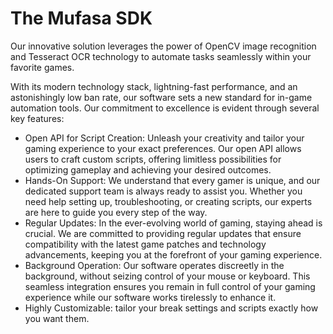 # The Mufasa SDK
Our innovative solution leverages the power of OpenCV image recognition and Tesseract OCR technology to automate tasks seamlessly within your favorite games.

With its modern technology stack, lightning-fast performance, and an astonishingly low ban rate, our software sets a new standard for in-game automation tools. Our commitment to excellence is evident through several key features:

* Open API for Script Creation: Unleash your creativity and tailor your gaming experience to your exact preferences. Our open API allows users to craft custom scripts, offering limitless possibilities for optimizing gameplay and achieving your desired outcomes. 
* Hands-On Support: We understand that every gamer is unique, and our dedicated support team is always ready to assist you. Whether you need help setting up, troubleshooting, or creating scripts, our experts are here to guide you every step of the way.
* Regular Updates: In the ever-evolving world of gaming, staying ahead is crucial. We are committed to providing regular updates that ensure compatibility with the latest game patches and technology advancements, keeping you at the forefront of your gaming experience.
* Background Operation: Our software operates discreetly in the background, without seizing control of your mouse or keyboard. This seamless integration ensures you remain in full control of your gaming experience while our software works tirelessly to enhance it.
* Highly Customizable: tailor your break settings and scripts exactly how you want them.